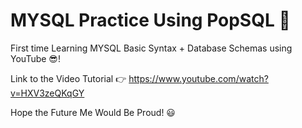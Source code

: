 # MYSQL Practice Using PopSQL 🍭

First time Learning MYSQL Basic Syntax + Database Schemas using YouTube 😎! 

Link to the Video Tutorial 👉 https://www.youtube.com/watch?v=HXV3zeQKqGY


Hope the Future Me Would Be Proud! 😃
